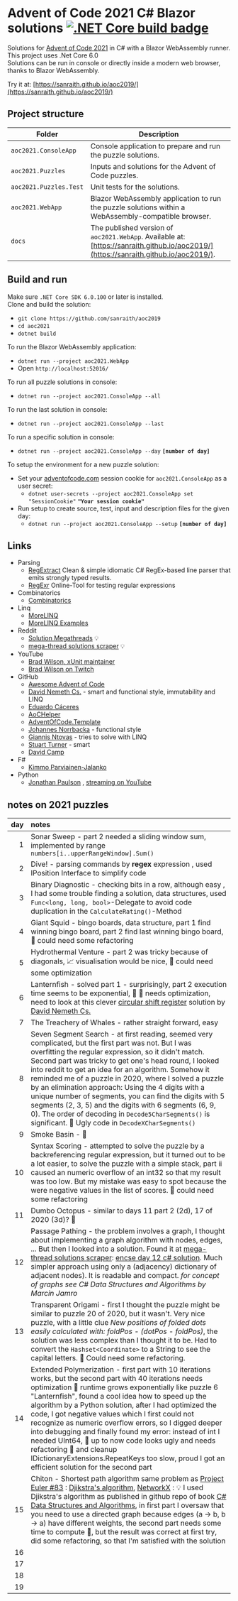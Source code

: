 ﻿# Advent of Code 2021 C# Blazor solutions [![.NET Core build badge](https://github.com/sanraith/aoc2021/workflows/.NET%20Core/badge.svg)](https://github.com/sanraith/aoc2021/actions)

Solutions for [Advent of Code 2021](https://adventofcode.com/2021) in C# with a Blazor WebAssembly runner. This project uses .Net Core 6.0  
Solutions can be run in console or directly inside a modern web browser, thanks to Blazor WebAssembly.

Try it at: [https://sanraith.github.io/aoc2019/](https://sanraith.github.io/aoc2019/)

## Project structure

| Folder                 | Description
| ---                    | ---
| `aoc2021.ConsoleApp`   | Console application to prepare and run the puzzle solutions.
| `aoc2021.Puzzles`      | Inputs and solutions for the Advent of Code puzzles.
| `aoc2021.Puzzles.Test` | Unit tests for the solutions.
| `aoc2021.WebApp`       | Blazor WebAssembly application to run the puzzle solutions within a WebAssembly-compatible browser.
| `docs`                 | The published version of `aoc2021.WebApp`. Available at: [https://sanraith.github.io/aoc2019/](https://sanraith.github.io/aoc2019/).

## Build and run

Make sure `.NET Core SDK 6.0.100` or later is installed.  
Clone and build the solution:

- `git clone https://github.com/sanraith/aoc2019`
- `cd aoc2021`
- `dotnet build`

To run the Blazor WebAssembly application:

- `dotnet run --project aoc2021.WebApp`
- Open `http://localhost:52016/`

To run all puzzle solutions in console:

- `dotnet run --project aoc2021.ConsoleApp --all`

To run the last solution in console:

- `dotnet run --project aoc2021.ConsoleApp --last`

To run a specific solution in console:

- `dotnet run --project aoc2021.ConsoleApp --day` **`[number of day]`**

To setup the environment for a new puzzle solution:

- Set your [adventofcode.com](https://adventofcode.com) session cookie for `aoc2021.ConsoleApp` as a user secret:
  - `dotnet user-secrets --project aoc2021.ConsoleApp set "SessionCookie"` **`"Your session cookie"`**
- Run setup to create source, test, input and description files for the given day:
  - `dotnet run --project aoc2021.ConsoleApp --setup` **`[number of day]`**

## Links

- Parsing 
  - [RegExtract](https://github.com/sblom/RegExtract) Clean & simple idiomatic C# RegEx-based line parser that emits strongly typed results.
  - [RegExr](https://regexr.com/) Online-Tool for testing regular expressions
- Combinatorics
  - [Combinatorics](https://github.com/eoincampbell/combinatorics)
- Linq
  - [MoreLINQ](https://morelinq.github.io/)
  - [MoreLINQ Examples](https://github.com/morelinq/examples)
- Reddit
  - [Solution Megathreads](https://www.reddit.com/r/adventofcode/wiki/solution_megathreads) 💡
  - [mega-thread solutions scraper](https://aocweb.yulrizka.com/) 💡
- YouTube
  - [Brad Wilson, xUnit maintainer](https://www.youtube.com/user/dotnetguy64)
  - [Brad Wilson on Twitch](https://www.twitch.tv/BradWilson72)
- GitHub
  - [Awesome Advent of Code](https://github.com/Bogdanp/awesome-advent-of-code)
  - [David Nemeth Cs.](https://github.com/encse/adventofcode) - smart and functional style, immutability and LINQ
  - [Eduardo Cáceres](https://github.com/eduherminio/AoC2021)
  - [AoCHelper](https://github.com/eduherminio/AoCHelper)
  - [AdventOfCode.Template](https://github.com/eduherminio/AdventOfCode.Template)
  - [Johannes Norrbacka](https://github.com/norrbacka/aoc2021) - functional style
  - [Giannis Ntovas](https://github.com/ntovas/AdventOfCode) - tries to solve with LINQ
  - [Stuart Turner](https://github.com/viceroypenguin/adventofcode/tree/master/2021) - smart
  - [David Camp](https://github.com/Bpendragon/AdventOfCodeCSharp/)
- F\#
  - [Kimmo Parviainen-Jalanko](https://github.com/kimvais/AoC2021)
- Python
  - [Jonathan Paulson](https://github.com/jonathanpaulson/AdventOfCode) , [streaming on YouTube](https://www.youtube.com/channel/UCuWLIm0l4sDpEe28t41WITA)

## notes on 2021 puzzles

| day | notes |
|----:|:------|
| 1   | Sonar Sweep - part 2 needed a sliding window sum, implemented by range ```numbers[i..upperRangeWindow].Sum()``` |
| 2   | Dive! - parsing commands by **regex** expression , used IPosition Interface to simplify code |
| 3   | Binary Diagnostic - checking bits in a row, although easy , I had some trouble finding a solution, data structures, used `Func<long, long, bool>`-Delegate to avoid code duplication in the `CalculateRating()`-Method |
| 4   | Giant Squid - bingo boards, data structure, part 1 find winning bingo board, part 2 find last winning bingo board, 🔨 could need some refactoring |
| 5   | Hydrothermal Venture - part 2 was tricky because of diagonals, 📈 visualisation would be nice, 🐎 could need some optimization |
| 6   | Lanternfish - solved part 1 - surprisingly, part 2 execution time seems to be exponential, 🐎 💩 needs optimization, need to look at this clever [circular shift register](https://www.reddit.com/r/adventofcode/comments/r9z49j/2021_day_6_solutions/hnfhi24/) solution by [David Nemeth Cs.](https://github.com/encse/adventofcode/blob/master/2021/Day06/Solution.cs) |
| 7   | The Treachery of Whales - rather straight forward, easy |
| 8   | Seven Segment Search - at first reading, seemed very complicated, but the first part was not. But I was overfitting the regular expression, so it didn't match. Second part was tricky to get one's head round, I looked into reddit to get an idea for an algorithm. Somehow it reminded me of a puzzle in 2020, where I solved a puzzle by an elimination approach: Using the 4 digits with a unique number of segments, you can find the digits with 5 segments (2, 3, 5) and the digits with 6 segments (6, 9, 0). The order of decoding in `Decode5CharSegments()` is significant. 💩 Ugly code in `DecodeXCharSegments()` |
| 9   | Smoke Basin - 🚧 |
| 10  | Syntax Scoring - attempted to solve the puzzle by a backreferencing regular expression, but it turned out to be a lot easier, to solve the puzzle with a simple stack, part ii caused an numeric overflow of an int32 so that my result was too low. But my mistake was easy to spot because the were negative values in the list of scores. 🔨 could need some refactoring |
| 11  | Dumbo Octopus - similar to days 11 part 2 (2d), 17 of 2020 (3d)? 🚧 |
| 12  | Passage Pathing - the problem involves a graph, I thought about implementing a graph algorithm with nodes, edges, ... But then I looked into a solution. Found it at [mega-thread solutions scraper](https://aocweb.yulrizka.com/?year=2021&day=12&language=C%23): [encse day 12 c# solution](https://reddit.com/r/adventofcode/comments/rehj2r/2021_day_12_solutions/ho8dez5/). Much simpler approach using only a (adjacency) dictionary of adjacent nodes). It is readable and compact. *for concept of graphs see C# Data Structures and Algorithms by Marcin Jamro* |
| 13  | Transparent Origami - first I thought the puzzle might be similar to puzzle 20 of 2020, but it wasn't. Very nice puzzle, with a little clue *New positions of folded dots easily calculated with: foldPos - (dotPos - foldPos)*, the solution was less complex than I thought it to be. Had to convert the `Hashset<Coordinate>` to a String to see the capital letters. 🔨 Could need some refactoring. |
| 14  | Extended Polymerization - first part with 10 iterations works, but the second part with 40 iterations needs optimization 🐎 runtime grows exponentially like puzzle 6 "Lanternfish", found a cool idea how to speed up the algorithm by a Python solution, after I had optimized the code, I got negative values which I first could not recognize as numeric overflow errors, so I digged deeper into debugging and finally found my error: instead of int I needed UInt64, 💩 up to now code looks ugly and needs refactoring 🔨 and cleanup IDictionaryExtensions.RepeatKeys too slow, proud I got an efficient solution for the second part |
| 15  | Chiton - Shortest path algorithm same problem as [Project Euler #83](https://projecteuler.net/problem=83) : [Djikstra's algorithm](https://github.com/matiii/Dijkstra.NET), [NetworkX](https://github.com/JakaJenko/INA_Graph_library) : 💡 I used Djikstra's algorithm as published in github repo of book [C# Data Structures and Algorithms](https://github.com/PacktPublishing/C-Sharp-Data-Structures-and-Algorithms), in first part I oversaw that you need to use a directed graph because edges (a -> b, b -> a) have different weights, the second part needs some time to compute 🐎, but the result was correct at first try, did some refactoring, so that I'm satisfied with the solution |
| 16  | |
| 17  | |
| 18  | |
| 19  | |


